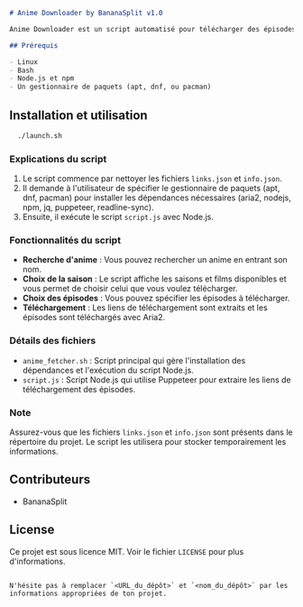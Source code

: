 ```markdown
# Anime Downloader by BananaSplit v1.0

Anime Downloader est un script automatisé pour télécharger des épisodes d'anime en utilisant Puppeteer pour extraire les liens de streaming et Aria2 pour gérer les téléchargements.

## Prérequis

- Linux
- Bash
- Node.js et npm
- Un gestionnaire de paquets (apt, dnf, ou pacman)
```

## Installation et utilisation
```sh
  ./launch.sh
```

### Explications du script

1. Le script commence par nettoyer les fichiers `links.json` et `info.json`.
2. Il demande à l'utilisateur de spécifier le gestionnaire de paquets (apt, dnf, pacman) pour installer les dépendances nécessaires (aria2, nodejs, npm, jq, puppeteer, readline-sync).
3. Ensuite, il exécute le script `script.js` avec Node.js.

### Fonctionnalités du script

- **Recherche d'anime** : Vous pouvez rechercher un anime en entrant son nom.
- **Choix de la saison** : Le script affiche les saisons et films disponibles et vous permet de choisir celui que vous voulez télécharger.
- **Choix des épisodes** : Vous pouvez spécifier les épisodes à télécharger.
- **Téléchargement** : Les liens de téléchargement sont extraits et les épisodes sont téléchargés avec Aria2.

### Détails des fichiers

- `anime_fetcher.sh` : Script principal qui gère l'installation des dépendances et l'exécution du script Node.js.
- `script.js` : Script Node.js qui utilise Puppeteer pour extraire les liens de téléchargement des épisodes.

### Note

Assurez-vous que les fichiers `links.json` et `info.json` sont présents dans le répertoire du projet. Le script les utilisera pour stocker temporairement les informations.

## Contributeurs

- BananaSplit

## License

Ce projet est sous licence MIT. Voir le fichier `LICENSE` pour plus d'informations.
```

N'hésite pas à remplacer `<URL_du_dépôt>` et `<nom_du_dépôt>` par les informations appropriées de ton projet.
